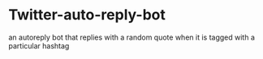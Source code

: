 # Twitter-auto-reply-bot
 an autoreply bot that replies with a random quote when it is tagged with a particular hashtag
